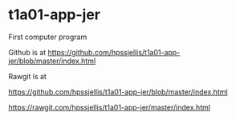 # t1a01-app-jer
First computer program


Github is at 
https://github.com/hpssjellis/t1a01-app-jer/blob/master/index.html


Rawgit is at

https://github.com/hpssjellis/t1a01-app-jer/blob/master/index.html

https://rawgit.com/hpssjellis/t1a01-app-jer/master/index.html

